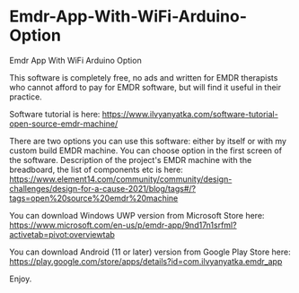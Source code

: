 # Emdr-App-With-WiFi-Arduino-Option
Emdr App With WiFi Arduino Option

This software is completely free, no ads and written for EMDR therapists who cannot afford to pay for EMDR software, but will find it useful in their practice.

Software tutorial is here:
https://www.ilvyanyatka.com/software-tutorial-open-source-emdr-machine/

There are two options you can use this software: either by itself or with my custom build EMDR machine. You can choose option in the first screen of the software.
Description of the project's EMDR machine with the breadboard, the list of components etc is here:
https://www.element14.com/community/community/design-challenges/design-for-a-cause-2021/blog/tags#/?tags=open%20source%20emdr%20machine


You can download Windows UWP version from Microsoft Store here: 
https://www.microsoft.com/en-us/p/emdr-app/9nd17n1srfml?activetab=pivot:overviewtab


You can download Android (11 or later) version from Google Play Store here: 
https://play.google.com/store/apps/details?id=com.ilvyanyatka.emdr_app

Enjoy.


